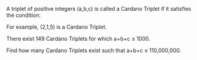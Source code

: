 

A triplet of positive integers (a,b,c) is called a Cardano Triplet if it satisfies the condition:



For example, (2,1,5) is a Cardano Triplet.


There exist 149 Cardano Triplets for which a+b+c &#8804; 1000.


Find how many Cardano Triplets exist such that a+b+c &#8804; 110,000,000.
 

